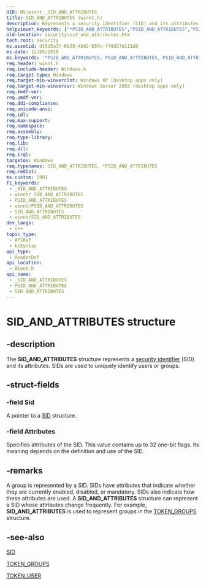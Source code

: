 ```yaml
---
UID: NS:winnt._SID_AND_ATTRIBUTES
title: SID_AND_ATTRIBUTES (winnt.h)
description: Represents a security identifier (SID) and its attributes.
helpviewer_keywords: ["*PSID_AND_ATTRIBUTES","PSID_AND_ATTRIBUTES","PSID_AND_ATTRIBUTES structure pointer [Security]","SID_AND_ATTRIBUTES","SID_AND_ATTRIBUTES structure [Security]","_SID_AND_ATTRIBUTES","_win32_sid_and_attributes_str","security.sid_and_attributes","winnt/PSID_AND_ATTRIBUTES","winnt/SID_AND_ATTRIBUTES"]
old-location: security\sid_and_attributes.htm
tech.root: security
ms.assetid: d15d5a3f-6b38-4b92-b59c-ff0d27d111d9
ms.date: 12/05/2018
ms.keywords: '*PSID_AND_ATTRIBUTES, PSID_AND_ATTRIBUTES, PSID_AND_ATTRIBUTES structure pointer [Security], SID_AND_ATTRIBUTES, SID_AND_ATTRIBUTES structure [Security], _SID_AND_ATTRIBUTES, _win32_sid_and_attributes_str, security.sid_and_attributes, winnt/PSID_AND_ATTRIBUTES, winnt/SID_AND_ATTRIBUTES'
req.header: winnt.h
req.include-header: Windows.h
req.target-type: Windows
req.target-min-winverclnt: Windows XP [desktop apps only]
req.target-min-winversvr: Windows Server 2003 [desktop apps only]
req.kmdf-ver: 
req.umdf-ver: 
req.ddi-compliance: 
req.unicode-ansi: 
req.idl: 
req.max-support: 
req.namespace: 
req.assembly: 
req.type-library: 
req.lib: 
req.dll: 
req.irql: 
targetos: Windows
req.typenames: SID_AND_ATTRIBUTES, *PSID_AND_ATTRIBUTES
req.redist: 
ms.custom: 19H1
f1_keywords:
 - _SID_AND_ATTRIBUTES
 - winnt/_SID_AND_ATTRIBUTES
 - PSID_AND_ATTRIBUTES
 - winnt/PSID_AND_ATTRIBUTES
 - SID_AND_ATTRIBUTES
 - winnt/SID_AND_ATTRIBUTES
dev_langs:
 - c++
topic_type:
 - APIRef
 - kbSyntax
api_type:
 - HeaderDef
api_location:
 - Winnt.h
api_name:
 - _SID_AND_ATTRIBUTES
 - PSID_AND_ATTRIBUTES
 - SID_AND_ATTRIBUTES
---
```


# SID_AND_ATTRIBUTES structure


## -description

The <b>SID_AND_ATTRIBUTES</b> structure represents a <a href="/windows/desktop/SecGloss/s-gly">security identifier</a> (SID) and its attributes. SIDs are used to uniquely identify users or groups.

## -struct-fields

### -field Sid

A pointer to a <a href="/windows/desktop/api/winnt/ns-winnt-sid">SID</a> structure.

### -field Attributes

Specifies attributes of the SID. This value contains up to 32 one-bit flags. Its meaning depends on the definition and use of the SID.

## -remarks

A group is represented by a SID. SIDs have attributes that indicate whether they are currently enabled, disabled, or mandatory. SIDs also indicate how these attributes are used. A <b>SID_AND_ATTRIBUTES</b> structure can represent a SID whose attributes change frequently. For example, <b>SID_AND_ATTRIBUTES</b> is used to represent groups in the <a href="/windows/desktop/api/winnt/ns-winnt-token_groups">TOKEN_GROUPS</a> structure.

## -see-also

<a href="/windows/desktop/api/winnt/ns-winnt-sid">SID</a>



<a href="/windows/desktop/api/winnt/ns-winnt-token_groups">TOKEN_GROUPS</a>



<a href="/windows/desktop/api/winnt/ns-winnt-token_user">TOKEN_USER</a>

